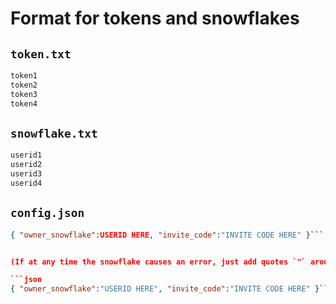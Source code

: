 # Format for tokens and snowflakes

## `token.txt`

```txt
token1
token2
token3
token4
```

## `snowflake.txt`

```txt
userid1
userid2
userid3
userid4
```

## `config.json`

```json
{ "owner_snowflake":USERID HERE, "invite_code":"INVITE CODE HERE" }```


(If at any time the snowflake causes an error, just add quotes `"` around the user ID like so:

```json
{ "owner_snowflake":"USERID HERE", "invite_code":"INVITE CODE HERE" }```
